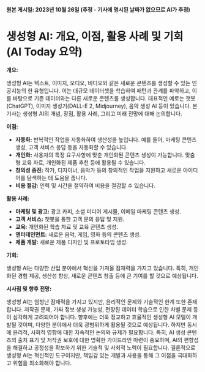 **원본 게시일: 2023년 10월 26일 (추정 - 기사에 명시된 날짜가 없으므로 AI가 추정)**

# 생성형 AI: 개요, 이점, 활용 사례 및 기회 (AI Today 요약)

**개요:**

생성형 AI는 텍스트, 이미지, 오디오, 비디오와 같은 새로운 콘텐츠를 생성할 수 있는 인공지능의 한 유형입니다.  이는 대규모 데이터셋을 학습하여 패턴과 관계를 파악하고, 이를 바탕으로 기존 데이터와는 다른 새로운 콘텐츠를 생성합니다.  대표적인 예로는 챗봇(ChatGPT), 이미지 생성기(DALL-E 2, Midjourney), 음악 생성 AI 등이 있습니다.  본 기사는 생성형 AI의 개념, 장점, 활용 사례, 그리고 미래 전망에 대해 논의합니다.

**이점:**

* **자동화:** 반복적인 작업을 자동화하여 생산성을 높입니다. 예를 들어, 마케팅 콘텐츠 생성, 고객 서비스 응답 등을 자동화할 수 있습니다.
* **개인화:** 사용자의 특정 요구사항에 맞춘 개인화된 콘텐츠 생성이 가능합니다.  맞춤형 교육 자료, 개인화된 제품 추천 등에 활용될 수 있습니다.
* **창의성 증진:**  작가, 디자이너, 음악가 등의 창의적인 작업을 지원하고 새로운 아이디어를 탐색하는 데 도움을 줍니다.
* **비용 절감:**  인력 및 시간을 절약하여 비용을 절감할 수 있습니다.


**활용 사례:**

* **마케팅 및 광고:**  광고 카피, 소셜 미디어 게시물, 이메일 마케팅 콘텐츠 생성.
* **고객 서비스:**  챗봇을 통한 고객 문의 응답 및 지원.
* **교육:**  개인화된 학습 자료 및 교육 콘텐츠 생성.
* **엔터테인먼트:**  새로운 음악, 게임, 영화 등의 콘텐츠 생성.
* **제품 개발:**  새로운 제품 디자인 및 프로토타입 생성.


**기회:**

생성형 AI는 다양한 산업 분야에서 혁신을 가져올 잠재력을 가지고 있습니다.  특히, 개인화된 경험 제공, 생산성 향상, 새로운 콘텐츠 창출 등에 큰 기여를 할 것으로 예상됩니다.


**시사점 및 향후 전망:**

생성형 AI는 엄청난 잠재력을 가지고 있지만, 윤리적인 문제와 기술적인 한계 또한 존재합니다. 저작권 문제, 가짜 정보 생성 가능성, 편향된 데이터 학습으로 인한 차별 문제 등이 심각하게 고려되어야 합니다.  향후에는  더욱 정교하고 효율적인 생성형 AI 모델이 개발될 것이며,  다양한 분야에서 더욱 광범위하게 활용될 것으로 예상됩니다.  하지만 동시에  윤리적, 사회적 영향에 대한 지속적인 논의와 규제가 필요합니다.  특히,  AI 생성 콘텐츠의 출처 표기 및 저작권 보호에 대한 명확한 가이드라인 마련이 중요하며, AI의 편향성을 해결하고 공정성을 확보하기 위한 기술적 및 사회적 노력이 필요합니다.  결론적으로 생성형 AI는  혁신적인 도구이지만,  책임감 있는 개발과 사용을 통해 그 이점을 극대화하고 위험을 최소화해야 합니다.